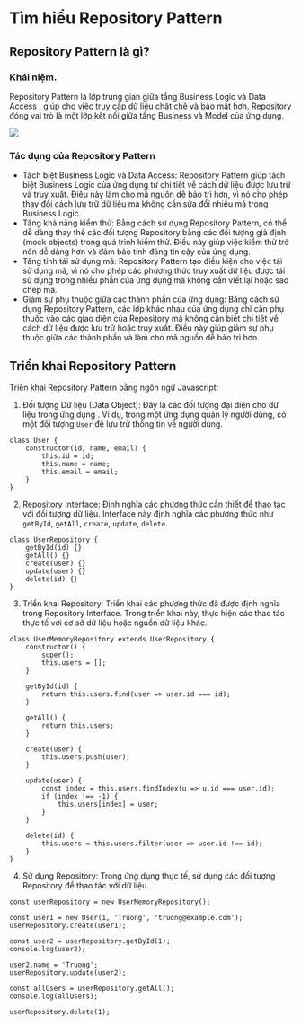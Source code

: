 # Tìm hiểu Repository Pattern 

## Repository Pattern là gì?
### Khái niệm.
  Repository Pattern là lớp trung gian giữa tầng Business Logic và Data Access , giúp cho việc truy cập dữ liệu chặt chẽ và bảo mật hơn. Repository đóng vai trò là một lớp kết nối giữa tầng Business và Model của ứng dụng.

![](https://images.viblo.asia/fd4b10a0-f1b1-4ed1-9bd1-578c871820ae.png)
### Tác dụng của Repository Pattern
* Tách biệt Business Logic và Data Access: Repository Pattern giúp tách biệt Business Logic của ứng dụng từ chi tiết về cách dữ liệu được lưu trữ và truy xuất. Điều này làm cho mã nguồn dễ bảo trì hơn, vì nó cho phép thay đổi cách lưu trữ dữ liệu mà không cần sửa đổi nhiều mã trong Business Logic.
* Tăng khả năng kiểm thử: Bằng cách sử dụng Repository Pattern, có thể dễ dàng thay thế các đối tượng Repository bằng các đối tượng giả định (mock objects) trong quá trình kiểm thử. Điều này giúp việc kiểm thử trở nên dễ dàng hơn và đảm bảo tính đáng tin cậy của ứng dụng.
* Tăng tính tái sử dụng mã: Repository Pattern tạo điều kiện cho việc tái sử dụng mã, vì nó cho phép các phương thức truy xuất dữ liệu được tái sử dụng trong nhiều phần của ứng dụng mà không cần viết lại hoặc sao chép mã.
* Giảm sự phụ thuộc giữa các thành phần của ứng dụng: Bằng cách sử dụng Repository Pattern, các lớp khác nhau của ứng dụng chỉ cần phụ thuộc vào các giao diện của Repository mà không cần biết chi tiết về cách dữ liệu được lưu trữ hoặc truy xuất. Điều này giúp giảm sự phụ thuộc giữa các thành phần và làm cho mã nguồn dễ bảo trì hơn.

## Triển khai Repository Pattern 
Triển khai Repository Pattern bằng ngôn ngữ Javascript:
1. Đối tượng Dữ liệu (Data Object): Đây là các đối tượng đại diện cho dữ liệu trong ứng dụng . Ví dụ, trong một ứng dụng quản lý người dùng, có một đối tượng `User` để lưu trữ thông tin về người dùng.

```
class User {
    constructor(id, name, email) {
        this.id = id;
        this.name = name;
        this.email = email;
    }
}
```

2. Repository Interface: Định nghĩa các phương thức cần thiết để thao tác với đối tượng dữ liệu. Interface này định nghĩa các phương thức như `getById`, `getAll`, `create`, `update`, `delete`.

```
class UserRepository {
    getById(id) {}
    getAll() {}
    create(user) {}
    update(user) {}
    delete(id) {}
}
```

3. Triển khai Repository: Triển khai các phương thức đã được định nghĩa trong Repository Interface. Trong triển khai này,  thực hiện các thao tác thực tế với cơ sở dữ liệu hoặc nguồn dữ liệu khác.

```
class UserMemoryRepository extends UserRepository {
    constructor() {
        super();
        this.users = [];
    }

    getById(id) {
        return this.users.find(user => user.id === id);
    }

    getAll() {
        return this.users;
    }

    create(user) {
        this.users.push(user);
    }

    update(user) {
        const index = this.users.findIndex(u => u.id === user.id);
        if (index !== -1) {
            this.users[index] = user;
        }
    }

    delete(id) {
        this.users = this.users.filter(user => user.id !== id);
    }
}
```

4. Sử dụng Repository: Trong ứng dụng thực tế, sử dụng các đối tượng Repository để thao tác với dữ liệu.

```
const userRepository = new UserMemoryRepository();

const user1 = new User(1, 'Truong', 'truong@example.com');
userRepository.create(user1);

const user2 = userRepository.getById(1);
console.log(user2);

user2.name = 'Truong';
userRepository.update(user2);

const allUsers = userRepository.getAll();
console.log(allUsers);

userRepository.delete(1);
```




